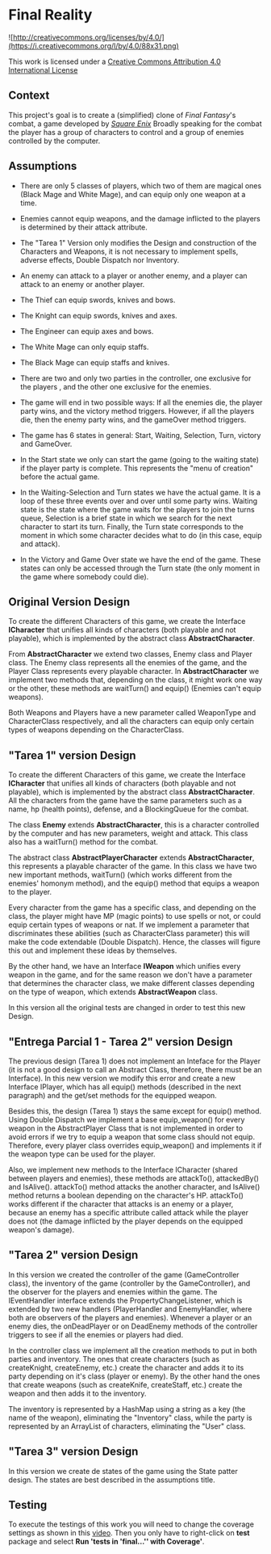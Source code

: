 Final Reality
=============

![http://creativecommons.org/licenses/by/4.0/](https://i.creativecommons.org/l/by/4.0/88x31.png)

This work is licensed under a 
[Creative Commons Attribution 4.0 International License](http://creativecommons.org/licenses/by/4.0/)

Context
-------

This project's goal is to create a (simplified) clone of _Final Fantasy_'s combat, 
a game developed by [_Square Enix_](https://www.square-enix.com)
Broadly speaking for the combat the player has a group of characters to control and 
a group of enemies controlled by the computer.

Assumptions
---
- There are only 5 classes of players, which two of them are magical ones (Black Mage and
White Mage), and can equip only one weapon at a time. 

- Enemies cannot equip weapons, and the damage inflicted to the players is determined
by their attack attribute.

- The "Tarea 1" Version only modifies the Design and construction of the Characters and
Weapons, it is not necessary to implement spells, adverse effects, Double Dispatch nor 
Inventory.

- An enemy can attack to a player or another enemy, and a player can attack to an enemy 
or another player.

- The Thief can equip swords, knives and bows.
- The Knight can equip swords, knives and axes.
- The Engineer can equip axes and bows.
- The White Mage can only equip staffs.
- The Black Mage can equip staffs and knives.

- There are two and only two parties in the controller, one exclusive for the players
, and the other one exclusive for the enemies.

- The game will end in two possible ways: If all the enemies die, the player party wins, and the victory method
triggers. However, if all the players die, then the enemy party wins, and the gameOver method 
triggers.

- The game has 6 states in general: Start, Waiting, Selection, Turn, victory and GameOver.

- In the Start state we only can start the game (going to the waiting state) if the 
player party is complete. This represents the "menu of creation" before the actual game.

- In the Waiting-Selection and Turn states we have the actual game. It is a loop of these
three events over and over until some party wins. Waiting state is the state where the game
waits for the players to join the turns queue, Selection is a brief state in which we search
for the next character to start its turn. Finally, the Turn state corresponds to the moment
in which some character decides what to do (in this case, equip and attack). 

- In the Victory and Game Over state we have the end of the game. These states can only be 
accessed through the Turn state (the only moment in the game where somebody could die).

Original Version Design
---
To create the different Characters of this game, we create the Interface **ICharacter** 
that unifies all kinds of characters (both playable and not playable), which is 
implemented by the abstract class **AbstractCharacter**.

From **AbstractCharacter** we extend two classes, Enemy class and Player class. The Enemy
class represents all the enemies of the game, and the Player Class represents every 
playable character. In **AbstractCharacter** we implement two methods that, depending 
on the class, it might work one way or the other, these methods are waitTurn() and
equip() (Enemies can't equip weapons).

Both Weapons and Players have a new parameter called WeaponType and CharacterClass 
respectively, and all the characters can equip only certain types of weapons depending
on the CharacterClass.
 
"Tarea 1" version Design
---

To create the different Characters of this game, we create the Interface **ICharacter** 
that unifies all kinds of characters (both playable and not playable), which is 
implemented by the abstract class **AbstractCharacter**. All the characters from the 
game have the same parameters such as a name, hp (health points), defense, and a 
BlockingQueue for the combat.

The class **Enemy** extends **AbstractCharacter**, this is a character controlled by
the computer and has new parameters, weight and attack. This class also has a waitTurn()
method for the combat.

The abstract class **AbstractPlayerCharacter** extends **AbstractCharacter**, this 
represents a playable character of the game. In this class we have two new important 
methods, waitTurn() (which works different from the enemies' homonym method), and the
equip() method that equips a weapon to the player.

Every character from the game has a specific class, and depending on the class, the 
player might have MP (magic points) to use spells or not, or could equip certain
types of weapons or nat. If we implement a parameter that discriminates these 
abilities (such as CharacterClass parameter) this will make the code extendable (Double
Dispatch). Hence, the classes will figure this out and implement these ideas by themselves.

By the other hand, we have an Interface **IWeapon** which unifies every weapon in the 
game, and for the same reason we don't have a parameter that determines the character 
class, we make different classes depending on the type of weapon, which extends 
**AbstractWeapon** class.

In this version all the original tests are changed in order to test this new Design.

"Entrega Parcial 1 - Tarea 2" version Design
---

The previous design (Tarea 1) does not implement an Inteface for the Player (it is not a good
design to call an Abstract Class, therefore, there must be an Interface). In this new version
we modify this error and create a new Interface IPlayer, which has all equip() methods (described
in the next paragraph) and the get/set methods for the equipped weapon.

Besides this, the design (Tarea 1) stays the same except for equip() method. Using Double
Dispatch we implement a base equip_weapon() for every weapon in the AbstractPlayer Class
that is not implemented in order to avoid errors if we try to equip a weapon that some 
class should not equip. Therefore, every player class overrides equip_weapon() and 
implements it if the weapon type can be used for the player.  

Also, we implement new methods to the Interface ICharacter (shared between players and 
enemies), these methods are attackTo(), attackedBy() and IsAlive(). attackTo() method attacks the 
another character, and IsAlive() method returns a boolean depending on the character's HP.
attackTo() works different if the character that attacks is an enemy or a player, because an
enemy has a specific attribute called attack while the player does not (the damage inflicted
by the player depends on the equipped weapon's damage).


"Tarea 2" version Design
---

In this version we created the controller of the game (GameController class), the inventory of the game
 (controller by the GameController), and the observer for the players and enemies 
 within the game. The IEventHandler interface extends the PropertyChangeListener,
which is extended by two new handlers (PlayerHandler and EnemyHandler, where both are observers of the
players and enemies). Whenever a player or an enemy dies, the onDeadPlayer or on DeadEnemy methods of 
the controller triggers to see if all the enemies or players had died.  

In the controller class we implement all the creation methods to put in both parties and inventory. 
The ones that create characters (such as createKnight, createEnemy, etc.) create the character and adds it
to its party depending on it's class (player or enemy). By the other hand the ones that create
weapons (such as createKnife, createStaff, etc.) create the weapon and then adds it to the inventory.

The inventory is represented by a HashMap using a string as a key (the name of the weapon), 
eliminating the "Inventory" class, while the party is represented by an ArrayList of characters,
 eliminating the "User" class.

"Tarea 3" version Design
---

In this version we create de states of the game using the State patter design. The states are best 
described in the assumptions title.


Testing
---
To execute the testings of this work you will need to change the coverage settings as
shown in this [video](https://www.youtube.com/watch?v=VVxERw4cpOY&list=PLUt1A-R2OH5788r_u0y9XeuUVx6thIVkI&index=3).
Then you only have to right-click on **test** package and select **Run 'tests in 
'final...'' with Coverage'**.
